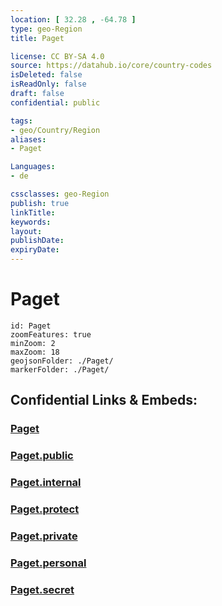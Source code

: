 ```yaml
---
location: [ 32.28 , -64.78 ] 
type: geo-Region
title: Paget

license: CC BY-SA 4.0
source: https://datahub.io/core/country-codes
isDeleted: false
isReadOnly: false
draft: false
confidential: public

tags:
- geo/Country/Region
aliases:
- Paget

Languages:
- de

cssclasses: geo-Region
publish: true
linkTitle: 
keywords: 
layout: 
publishDate: 
expiryDate: 
---
```


# Paget

```leaflet
id: Paget
zoomFeatures: true 
minZoom: 2 
maxZoom: 18
geojsonFolder: ./Paget/
markerFolder: ./Paget/
```


## Confidential Links & Embeds: 

### [Paget](/_Standards/Earth/Continent/America~Caribbean/Bermuda/Counties/Paget.md) 

### [Paget.public](/_public/Earth/Continent/America~Caribbean/Bermuda/Counties/Paget.public.md) 

### [Paget.internal](/_internal/Earth/Continent/America~Caribbean/Bermuda/Counties/Paget.internal.md) 

### [Paget.protect](/_protect/Earth/Continent/America~Caribbean/Bermuda/Counties/Paget.protect.md) 

### [Paget.private](/_private/Earth/Continent/America~Caribbean/Bermuda/Counties/Paget.private.md) 

### [Paget.personal](/_personal/Earth/Continent/America~Caribbean/Bermuda/Counties/Paget.personal.md) 

### [Paget.secret](/_secret/Earth/Continent/America~Caribbean/Bermuda/Counties/Paget.secret.md)


